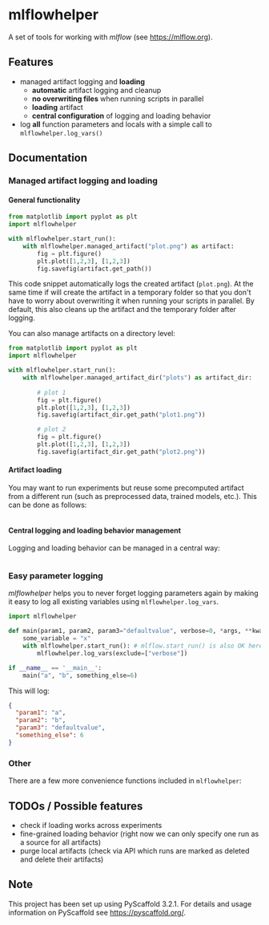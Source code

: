 # mlflowhelper


A set of tools for working with *mlflow* (see https://mlflow.org).

## Features

* managed artifact logging and **loading**
    * **automatic** artifact logging and cleanup
    * **no overwriting files** when running scripts in parallel 
    * **loading** artifact 
    * **central configuration** of logging and loading behavior
* log **all** function parameters and locals with a simple call to `mlflowhelper.log_vars()`


## Documentation

### Managed artifact logging and loading

#### General functionality

```python
from matplotlib import pyplot as plt
import mlflowhelper

with mlflowhelper.start_run():
    with mlflowhelper.managed_artifact("plot.png") as artifact:
        fig = plt.figure()
        plt.plot([1,2,3], [1,2,3])
        fig.savefig(artifact.get_path())
```
This code snippet automatically logs the created artifact (`plot.png`).
At the same time if will create the artifact in a temporary folder so that you don't have to worry about 
overwriting it when running your scripts in parallel. 
By default, this also cleans up the artifact and the temporary folder after logging.

You can also manage artifacts on a directory level:
```python
from matplotlib import pyplot as plt
import mlflowhelper

with mlflowhelper.start_run():
    with mlflowhelper.managed_artifact_dir("plots") as artifact_dir:
    
        # plot 1
        fig = plt.figure()
        plt.plot([1,2,3], [1,2,3])
        fig.savefig(artifact_dir.get_path("plot1.png"))

        # plot 2
        fig = plt.figure()
        plt.plot([1,2,3], [1,2,3])
        fig.savefig(artifact_dir.get_path("plot2.png"))
```

#### Artifact loading
You may want to run experiments but reuse some precomputed artifact from a different run (such 
as preprocessed data, trained models, etc.). This can be done as follows:
```python

```


#### Central logging and loading behavior management

Logging and loading behavior can be managed in a central way:
```python

``` 


### Easy parameter logging

*mlflowhelper* helps you to never forget logging parameters again by making it easy to log all existing variables
using `mlflowhelper.log_vars`.

```python
import mlflowhelper

def main(param1, param2, param3="defaultvalue", verbose=0, *args, **kwargs):
    some_variable = "x"
    with mlflowhelper.start_run(): # mlflow.start_run() is also OK here
        mlflowhelper.log_vars(exclude=["verbose"])

if __name__ == '__main__':
    main("a", "b", something_else=6)
```
This will log:
```json
{
  "param1": "a",
  "param2": "b",
  "param3": "defaultvalue",
  "something_else": 6
}
```


### Other
There are a few more convenience functions included in `mlflowhelper`:



## TODOs / Possible features
* check if loading works across experiments
* fine-grained loading behavior (right now we can only specify one run as a source for all artifacts)
* purge local artifacts (check via API which runs are marked as deleted and delete their artifacts)


## Note
This project has been set up using PyScaffold 3.2.1. For details and usage
information on PyScaffold see https://pyscaffold.org/.
